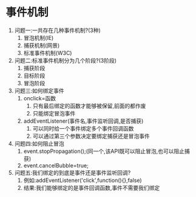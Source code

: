 # 事件机制

1. 问题一:一共存在几种事件机制?(3种)
   1. 冒泡机制(IE)
   2. 捕获机制(网景)
   3. 标准事件机制(W3C)
2. 问题二:标准事件机制分为几个阶段?(3阶段)
   1. 捕获阶段
   2. 目标阶段
   3. 冒泡阶段
3. 问题三:如何绑定事件
   1. onclick=函数
      1. 只有最后绑定的函数才能够被保留,前面的都作废
      2. 只能绑定冒泡事件
   2. addEventListener(事件名,事件监听回调,是否捕获)
      1. 可以同时给一个事件绑定多个事件回调函数
      2. 可以通过第三个参数决定要绑定捕获还是冒泡事件
4. 问题四:如何阻止冒泡
   1. event.stopPropagation();(同一个,该API既可以阻止冒泡,也可以阻止捕获)
   2. event.cancelBubble=true;
5. 问题五:我们绑定的到底是事件还是事件监听回调?
   1. 例如:addEventListener('click',function(){},false)
   2. 结果:我们能够绑定的是事件回调函数,事件不需要我们绑定

